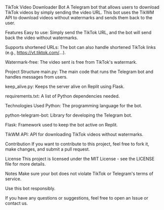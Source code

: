 
TikTok Video Downloader Bot
A Telegram bot that allows users to download TikTok videos by simply sending the video URL. This bot uses the TikWM API to download videos without watermarks and sends them back to the user.

Features
Easy to use: Simply send the TikTok URL, and the bot will send back the video without watermarks.

Supports shortened URLs: The bot can also handle shortened TikTok links (e.g., https://vt.tiktok.com/...).

Watermark-free: The video sent is free from TikTok's watermark.

Project Structure
main.py: The main code that runs the Telegram bot and handles messages from users.

keep_alive.py: Keeps the server alive on Replit using Flask.

requirements.txt: A list of Python dependencies needed.

Technologies Used
Python: The programming language for the bot.

python-telegram-bot: Library for developing the Telegram bot.

Flask: Framework used to keep the bot active on Replit.

TikWM API: API for downloading TikTok videos without watermarks.

Contribution
If you want to contribute to this project, feel free to fork it, make changes, and submit a pull request.

License
This project is licensed under the MIT License - see the LICENSE file for more details.

Notes
Make sure your bot does not violate TikTok or Telegram's terms of service.

Use this bot responsibly.

If you have any questions or suggestions, feel free to open an Issue or contact us.

